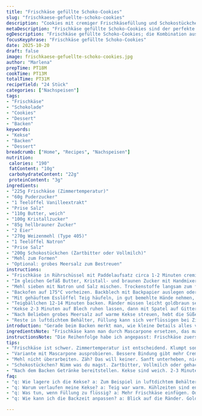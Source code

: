 ```yaml
---
title: "Frischkäse gefüllte Schoko-Cookies"
slug: "frischkaese-gefuellte-schoko-cookies"
description: "Cookies mit cremiger Frischkäsefüllung und Schokostückchen. Teig und Füllung getrennt gekühlt. Sanft platt gedrückt für perfekte Backform. Backzeit je nach Ofen 11-13 Minuten, Ränder goldbraun und Mitte noch leicht weich. Mit Meersalz bestreut ein toller Kontrast. Varianten mit Mascarpone statt Frischkäse und Yacon-Sirup statt braunem Zucker möglich. Wichtig: Teig immer gut gekühlt verarbeiten, damit die Füllung bleibt, wo sie soll. Tipp: Frischkäsemasse auf Zimmertemperatur bringt bessere Bindung. Kneten vermeiden, sonst zäh. "
metaDescription: "Frischkäse gefüllte Schoko-Cookies sind der perfekte Snack; cremige Füllung, zarte Schokolade und etwas Meersalz machen sie unwiderstehlich"
ogDescription: "Frischkäse gefüllte Schoko-Cookies; die Kombination aus zarter Füllung und knusprigen Rändern macht diese leckeren Kekse einzigartig"
focusKeyphrase: "Frischkäse gefüllte Schoko-Cookies"
date: 2025-10-20
draft: false
image: frischkaese-gefuellte-schoko-cookies.jpg
author: "Marlena"
prepTime: PT18M
cookTime: PT13M
totalTime: PT31M
recipeYield: "24 Stück"
categories: ["Nachspeisen"]
tags:
- "Frischkäse"
- "Schokolade"
- "Cookies"
- "Dessert"
- "Backen"
keywords:
- "Kekse"
- "Backen"
- "Dessert"
breadcrumb: ["Home", "Recipes", "Nachspeisen"]
nutrition: 
 calories: "190"
 fatContent: "10g"
 carbohydrateContent: "22g"
 proteinContent: "3g"
ingredients:
- "225g Frischkäse (Zimmertemperatur)"
- "60g Puderzucker"
- "1 Teelöffel Vanilleextrakt"
- "Prise Salz"
- "110g Butter, weich"
- "100g Kristallzucker"
- "85g hellbrauner Zucker"
- "2 Eier"
- "270g Weizenmehl (Type 405)"
- "1 Teelöffel Natron"
- "Prise Salz"
- "200g Schokostückchen (Zartbitter oder Vollmilch)"
- "Mehl zum Formen"
- "Optional: grobes Meersalz zum Bestreuen"
instructions:
- "Frischkäse in Rührschüssel mit Paddelaufsatz circa 1-2 Minuten cremig rühren bis keine Klümpchen mehr. Puderzucker, Vanille, Salz dazu, kurz weiter mixen. Schüssel abdecken, 1-1,5 Stunden in den Kühlschrank."
- "Im gleichen Gefäß Butter, Kristall- und braunen Zucker mit Handmixer 3-4 Minuten luftig schlagen. Eier nacheinander zugeben, kurz unterrühren bis Masse homogen wirkt. Nicht übermixen, sonst Teig zu weich."
- "Mehl sieben mit Natron und Salz mischen. Trockenstoffe langsam zum feuchten Teig geben, nur kurz unterheben. Schokostückchen mit hellem Schwung einklappen. Abgedeckt nochmal 1-1,5 Stunden kühlen. Teig darf nicht warm sein, sonst verläuft die Füllung."
- "Backofen auf 175°C vorheizen. Backblech mit Backpapier auslegen oder Silikonmatte verwenden."
- "Mit gehäuftem Esslöffel Teig häufeln, in gut bemehlte Hände nehmen, etwas flach drücken. Einen Teelöffel der Frischkäsemasse mittig setzen. Teig von unten um die Füllung legen und verschließen. Mit bemehltem Glasboden leicht flach drücken, ca. 5 cm Durchmesser. Restlichen Teig kühl halten zwischendurch."
- "Teigbällchen 12-14 Minuten backen. Ränder müssen leicht goldbraun sehen, Mitte aber noch weich wirken. Wenn sie zu fest sind, keine Textur mehr."
- "Kekse 2-3 Minuten auf Blech ruhen lassen, dann mit Spatel auf Gitter legen, komplett auskühlen lassen."
- "Nach Belieben grobes Meersalz auf warme Kekse streuen, hebt die Süße hervor, gibt Kontrast."
- "Reste in luftdichtem Behälter, Füllung kann sich verflüssigen bei Zimmertemperatur. Besser gekühlt lagern."
introduction: "Gerade beim Backen merkt man, wie kleine Details alles verändern können. Diese Cookies habe ich einige Male angepasst, bis die Frischkäsefüllung nicht einfach nur cremig, sondern richtig überzeugt hat, ohne auszulaufen. Eine Chillphase für Teig und Füllung, das richtige Maß beim Flachdrücken und die Feinarbeit beim Verschließen – das sind Schlüsselmomente. Ich tauschte mal so den braunen Zucker gegen Yaconsirup, das brachte eine Karamellnote, weniger Süße. Das Mehl habe ich nicht zu stark verarbeitet, zu langes Rühren macht die Cookies zäh, das habe ich gelernt. Das Knistern des Ofens, wenn die Teiglinge goldbraun werden, der Duft von Vanille und Butter – alles gehört dazu. Ein gutes Auge für den Rand, der leicht bräunen muss, gibt den Startschuss aus dem Ofen. Meersalz obendrauf, wenn noch warm, nimmt den Zucker nicht zu aufdringlich. Einfacher Snack, der nicht langweilig ist."
ingredientsNote: "Frischkäse kann man durch Mascarpone ersetzen, das macht die Füllung sämiger, etwas milder. Achtung bei Frischkäse unbedingt Zimmertemperatur einhalten, sonst klumpt der Teig. Brauner Zucker kann durch Yaconsirup oder Ahornsirup ersetzt werden, Zuckerlast wird reduziert, Geschmack runder. Das Mehl möglichst nicht durch Vollkorn ersetzen, sonst wird der Teig zu krümelig und trocknet schnell aus. Natron reagiert mit Butter und Feuchtigkeit, es hebt den Teig locker, wichtig die Mischung genau abwiegen. Schokostückchen kannst du auch gehackte Schokolade oder Nüsse nehmen, gibt Crunch und Varianz. Beim Formen auf bemehlte Hände achten, sonst klebt alles, frische Hände kleben sonst. Die Kühlzeiten verhindern das Auslaufen der Füllung, nicht zu kurz nehmen."
instructionsNote: "Die Reihenfolge habe ich angepasst: Frischkäse zuerst anrühren und kühlen. So zeitlich versetzt zum Teig, spart Wartezeiten. Butter und Zucker fluffig schlagen ist wichtig, sonst kein luftiger Teig. Trockenstoffe sollten langsam untergehoben werden, zu viel Rühren macht Kleber – der Feind von weichen Cookies. Teig unbedingt vor dem Formen kühlen, sonst klebt er. Füllung nicht zu viel nehmen, sonst reisst der Teig. Zwischen den gebackenen Portionen den Teig kühl halten, sonst wird er zu weich. Backzeit ist ein Minimum, Augen und Nase auf den Rand achten. Nur wenn Rand leicht braun ist, raus aus dem Ofen. Kekse sind nach Backen sehr weich, erst nach Abkühlen fest. Keinesfalls zu lange backen, dann gibt’s keine weiche Mitte. Grobes Salz am Ende gibt tollen Kontrast, nicht zu sparsam streuen."
tips:
- "Frischkäse ist schwer. Zimmertemperatur ist entscheidend. Klumpt sonst. Teig kühl halten, so bleibt die Füllung fest, kein Auslaufen."
- "Variante mit Mascarpone ausprobieren. Bessere Bindung gibt mehr Cremigkeit. Yaconsirup anstelle von braunem Zucker, weniger Süße, aber ein toller Karamellgeschmack."
- "Mehl nicht überarbeiten. Zäh? Das will keiner. Sanft unterheben, nicht rühren bis die Arme müde sind. Textur ist alles bei Cookies."
- "Schokostückchen? Nimm was du magst. Zartbitter, Vollmilch oder gehackte Nüsse. Gibt Crunch, macht es spannend. Wähle nach Gefühl."
- "Nach dem Backen Getränke bereitstellen. Kekse sind weich. 2-3 Minuten ruhen lassen, dann auf Gitter legen. Vollständig abkühlen; wichtig."
faq:
- "q: Wie lagere ich die Kekse? a: Zum Beispiel in luftdichtem Behälter, kühl aufbewahren. Füllung kann sich verflüssigen. Alternativ - nach wenigen Stunden essen."
- "q: Warum verlaufen meine Kekse? a: Teig war warm. Kühlzeiten sind entscheidend. Schicke mich nicht in die Ecke; lauwarm raus zum Aufbacken."
- "q: Was tun, wenn Füllung zu flüssig? a: Mehr Frischkäse einfügen. Oder kühler halten. Die Spannung im Teig ist wichtig."
- "q: Wie kann ich die Backzeit anpassen? a: Blick auf die Ränder. Goldbraun soll es sein. Geh nicht zu lang; dann ist die Mitte fest. Augenspitze ist richtig."

---
```


